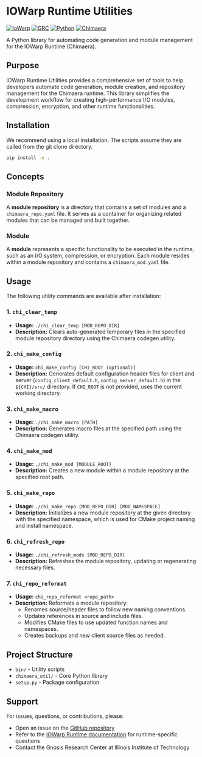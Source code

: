 # IOWarp Runtime Utilities

[![IoWarp](https://img.shields.io/badge/IoWarp-GitHub-blue.svg)](http://github.com/iowarp)
[![GRC](https://img.shields.io/badge/GRC-Website-blue.svg)](https://grc.iit.edu/)
[![Python](https://img.shields.io/badge/Python-3.7+-yellow.svg)](https://www.python.org/)
[![Chimaera](https://img.shields.io/badge/Chimaera-Runtime-purple.svg)](https://github.com/iowarp/iowarp-runtime)

A Python library for automating code generation and module management for the IOWarp Runtime (Chimaera).

## Purpose

IOWarp Runtime Utilities provides a comprehensive set of tools to help developers automate code generation, module creation, and repository management for the Chimaera runtime. This library simplifies the development workflow for creating high-performance I/O modules, compression, encryption, and other runtime functionalities.

## Installation

We recommend using a local installation. The scripts assume they are called from the git clone directory.
```bash
pip install -e .
```

## Concepts

### Module Repository
A **module repository** is a directory that contains a set of modules and a `chimaera_repo.yaml` file. It serves as a container for organizing related modules that can be managed and built together.

### Module
A **module** represents a specific functionality to be executed in the runtime, such as an I/O system, compression, or encryption. Each module resides within a module repository and contains a `chimaera_mod.yaml` file.

## Usage

The following utility commands are available after installation:

### 1. `chi_clear_temp`
- **Usage:** `./chi_clear_temp [MOD_REPO_DIR]`
- **Description:** Clears auto-generated temporary files in the specified module repository directory using the Chimaera codegen utility.

### 2. `chi_make_config`
- **Usage:** `chi_make_config [CHI_ROOT (optional)]`
- **Description:** Generates default configuration header files for client and server (`config_client_default.h`, `config_server_default.h`) in the `${CHI}/src/` directory. If `CHI_ROOT` is not provided, uses the current working directory.

### 3. `chi_make_macro`
- **Usage:** `./chi_make_macro [PATH]`
- **Description:** Generates macro files at the specified path using the Chimaera codegen utility.

### 4. `chi_make_mod`
- **Usage:** `./chi_make_mod [MODULE_ROOT]`
- **Description:** Creates a new module within a module repository at the specified root path.

### 5. `chi_make_repo`
- **Usage:** `./chi_make_repo [MOD_REPO_DIR] [MOD_NAMESPACE]`
- **Description:** Initializes a new module repository at the given directory with the specified namespace, which is used for CMake project naming and install namespace.

### 6. `chi_refresh_repo`
- **Usage:** `./chi_refresh_mods [MOD_REPO_DIR]`
- **Description:** Refreshes the module repository, updating or regenerating necessary files.

### 7. `chi_repo_reformat`
- **Usage:** `chi_repo_reformat <repo_path>`
- **Description:** Reformats a module repository:
  - Renames source/header files to follow new naming conventions.
  - Updates references in source and include files.
  - Modifies CMake files to use updated function names and namespaces.
  - Creates backups and new client source files as needed.

## Project Structure

- `bin/` - Utility scripts
- `chimaera_util/` - Core Python library
- `setup.py` - Package configuration


## Support

For issues, questions, or contributions, please:
- Open an issue on the [GitHub repository](https://github.com/iowarp/iowarp-runtime-util)
- Refer to the [IOWarp Runtime documentation](https://github.com/iowarp/iowarp-runtime) for runtime-specific questions
- Contact the Gnosis Research Center at Illinois Institute of Technology
